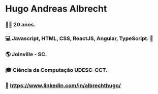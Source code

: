 # Hugo Andreas Albrecht 

### 👦🏻 20 anos.
### 💻 Javascript, HTML, CSS, ReactJS, Angular, TypeScript. 💚 
### 🌎 Joinville - SC.
### 🎓 Ciência da Computação UDESC-CCT.
### 📑 https://www.linkedin.com/in/albrechthugo/
